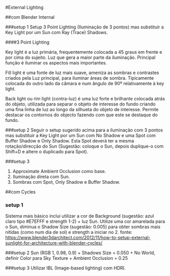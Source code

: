 #External Lighting


##com Blender Internal 

###setup 1
Setup 3 Point Lighting (Iluminação de 3 pontos) mas substituir a Key Light por um Sun com Ray (Trace) Shadows.

####3 Point Lighting

Key light é a luz primária, frequentemente colocada a 45 graus em frente e por cima do sujeito. Luz que gera a maior parte da iluminação. Principal função é iluminar os aspectos mais importantes.

Fill light é uma fonte de luz mais suave, ameniza as sombras e contrastes criados pela Luz principal, para iluminar áreas de sombra. Tipicamente colocada do outro lado da câmara e num ângulo de 90º relativamente à key light.

Back light ou rim light (contra-luz) é uma luz forte e brilhante colocada atrás do objeto, utilizada para separar o objeto de interesse do fundo criando uma fina linha de luz ao longo da silhueta do objeto de interesse. Permite destacar os contornos do objecto fazendo com que este se destaque do fundo.

###setup 2
Seguir o setup sugerido acima para a iluminação com 3 pontos mas substituir a Key Light por um Sun com No Shadow e uma Spot com Buffer Shadow e Only Shadow. Esta Spot deverá ter a mesma rotação/direcção do Sun (Sugestão: coloque o Sun, depois duplique-o com Shift+D e altere o duplicado para Spot).

###setup 3
1. Approximate Ambient Occlusion como base.
2. Iluminação direta com Sun.
3. Sombras com Spot, Only Shadow e Buffer Shadow.

##com Cycles 
### setup 1
Sistema mais básico inclui utilizar a cor de Background (sugestão: azul claro tipo #E7EFFF e strength 1-2) + luz Sun. Utilize uma cor amarelada para o Sun, diminua o Shadow Size (sugestão: 0.005) para obter sombras mais nítidas (como num dia de sol) e strength a iniciar no 2.
fonte: https://www.blender3darchitect.com/2012/11/how-to-setup-external-sunlight-for-architecture-with-blender-cycles/

###setup 2
Sun (RGB 1, 0.98, 0.9) + Shadows Size = 0.050 + No World, definir Color para Sky Texture + Ambient Occlusion = 0.25

###setup 3
Utilizar IBL (Image-based lighting) com HDRI.


